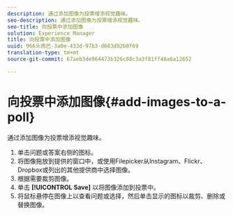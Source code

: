 ```yaml
---
description: 通过添加图像为投票增添视觉趣味。
seo-description: 通过添加图像为投票增添视觉趣味。
seo-title: 向投票中添加图像
solution: Experience Manager
title: 向投票中添加图像
uuid: 966头孢巴-3a0e-433d-97b3-d683d92b8f69
translation-type: tm+mt
source-git-commit: 67aeb3de964473b326c88c3a3f81ff48a6a12652

---
```



# 向投票中添加图像{#add-images-to-a-poll}

通过添加图像为投票增添视觉趣味。

1. 单击问题或答案右侧的图标。
1. 将图像拖放到提供的窗口中，或使用Filepicker从Instagram、Flickr、Dropbox或列出的其他提供商中选择图像。
1. 根据需要裁剪图像。
1. 单击 **[!UICONTROL Save]** 以将图像添加到投票中。
1. 将鼠标悬停在图像上以查看问题或选择，然后单击显示的图标以裁剪、删除或替换图像。
